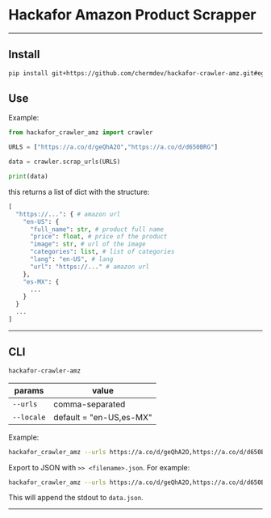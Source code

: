# Hackafor Amazon Product Scrapper
---
## Install
```bash
pip install git+https://github.com/chermdev/hackafor-crawler-amz.git#egg=hackafor_crawler_amz
```

## Use
Example:
```python
from hackafor_crawler_amz import crawler

URLS = ["https://a.co/d/geQhA2O","https://a.co/d/d650BRG"]

data = crawler.scrap_urls(URLS)

print(data)
```

this returns a list of dict with the structure:
```python
[
  "https://...": { # amazon url
    "en-US": {
      "full_name": str, # product full name
      "price": float, # price of the product
      "image": str, # url of the image
      "categories": list, # list of categories
      "lang": "en-US", # lang 
      "url": "https://..." # amazon url
    },
    "es-MX": {
      ...
    }
  }
  ...
]

```

---
## CLI
```bash
hackafor-crawler-amz
```

|params|value|
|---|---|
|`--urls`| comma-separated|
|`--locale`| default = "en-US,es-MX" |

Example:
```bash
hackafor_crawler_amz --urls https://a.co/d/geQhA2O,https://a.co/d/d650BRG
```

Export to JSON with `>> <filename>.json`.
For example:
```bash
hackafor_crawler_amz --urls https://a.co/d/geQhA2O,https://a.co/d/d650BRG >> data.json
```
This will append the stdout to `data.json`.

---
